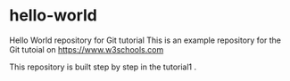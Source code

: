 # hello-world
Hello World repository for Git tutorial
This is an example repository for the Git tutoial on https://www.w3schools.com

This repository is built step by step in the tutorial1 .
